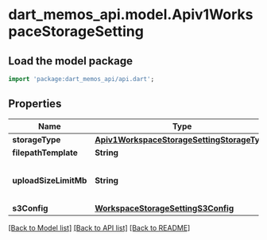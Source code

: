 # dart_memos_api.model.Apiv1WorkspaceStorageSetting

## Load the model package
```dart
import 'package:dart_memos_api/api.dart';
```

## Properties
Name | Type | Description | Notes
------------ | ------------- | ------------- | -------------
**storageType** | [**Apiv1WorkspaceStorageSettingStorageType**](Apiv1WorkspaceStorageSettingStorageType.md) |  | [optional] 
**filepathTemplate** | **String** |  | [optional] 
**uploadSizeLimitMb** | **String** | The max upload size in megabytes. | [optional] 
**s3Config** | [**WorkspaceStorageSettingS3Config**](WorkspaceStorageSettingS3Config.md) |  | [optional] 

[[Back to Model list]](../README.md#documentation-for-models) [[Back to API list]](../README.md#documentation-for-api-endpoints) [[Back to README]](../README.md)


